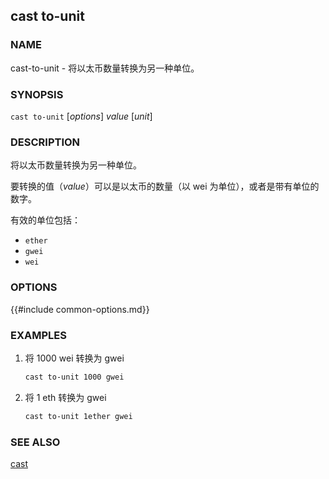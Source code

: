 ## cast to-unit

### NAME

cast-to-unit - 将以太币数量转换为另一种单位。

### SYNOPSIS

``cast to-unit`` [*options*] *value* [*unit*]

### DESCRIPTION

将以太币数量转换为另一种单位。

要转换的值（*value*）可以是以太币的数量（以 wei 为单位），或者是带有单位的数字。

有效的单位包括：

- `ether`
- `gwei`
- `wei`

### OPTIONS

{{#include common-options.md}}

### EXAMPLES

1. 将 1000 wei 转换为 gwei
    ```sh
    cast to-unit 1000 gwei
    ```

2. 将 1 eth 转换为 gwei
    ```sh
    cast to-unit 1ether gwei
    ```

### SEE ALSO

[cast](./cast.md)